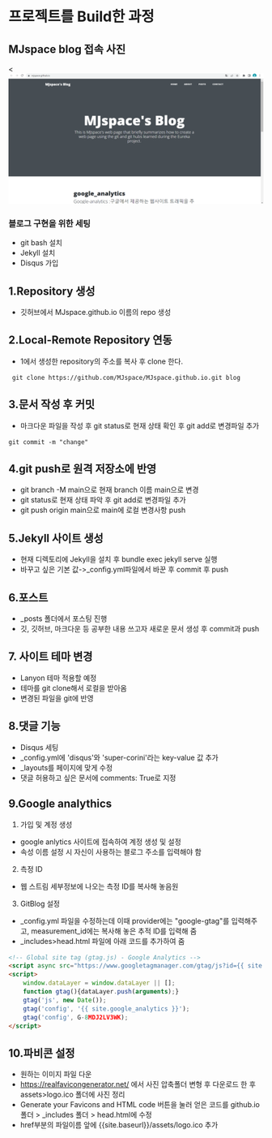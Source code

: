 # 프로젝트를 Build한 과정
## MJspace blog 접속 사진

<[![screenshot](/img/screenshot.png)](https://MJspace.github.io/)


### 블로그 구현을 위한 세팅
- git bash 설치
- Jekyll 설치
- Disqus 가입

## 1.Repository 생성
- 깃허브에서 MJspace.github.io 이름의 repo 생성

## 2.Local-Remote Repository 연동
- 1에서 생성한 repository의 주소를 복사 후 clone 한다.
```
 git clone https://github.com/MJspace/MJspace.github.io.git blog
```
## 3.문서 작성 후 커밋
- 마크다운 파일을 작성 후 git status로 현재 상태 확인 후 git add로 변경파일 추가
```
git commit -m "change"
```
## 4.git push로 원격 저장소에 반영
- git branch -M main으로 현재 branch 이름 main으로 변경
- git status로 현재 상태 파악 후 git add로 변경파일 추가
- git push origin main으로 main에 로컬 변경사항 push

## 5.Jekyll 사이트 생성
- 현재 디렉토리에 Jekyll을 설치 후 bundle exec jekyll serve 실행 
- 바꾸고 싶은 기본 값->_config.yml파일에서 바꾼 후 commit 후 push

## 6.포스트
- _posts 폴더에서 포스팅 진행
- 깃, 깃허브, 마크다운 등 공부한 내용 쓰고자 새로운 문서 생성 후 commit과 push

## 7. 사이트 테마 변경
- Lanyon 테마 적용할 예정
- 테마를 git clone해서 로컬을 받아옴
- 변경된 파일을 git에 반영

## 8.댓글 기능
- Disqus 세팅
- _config.yml에 'disqus'와 'super-corini'라는 key-value 값 추가
- _layouts를 페이지에 맞게 수정
- 댓글 허용하고 싶은 문서에 comments: True로 지정

## 9.Google analythics
1. 가입 및 계정 생성
 - google anlytics 사이트에 접속하여 계정 생성 및 설정
 - 속성 이름 설정 시 자신이 사용하는 블로그 주소를 입력해야 함

2. 측정 ID
- 웹 스트림 세부정보에 나오는 측정 ID를 복사해 놓음원

3. GitBlog 설정
- _config.yml 파일을 수정하는데 이때 provider에는 "google-gtag"를 입력해주고, measurement_id에는 복사해 놓은 추적 ID를 입력해 줌
- _includes>head.html 파일에 아래 코드를 추가하여 줌

```html
<!-- Global site tag (gtag.js) - Google Analytics -->
<script async src="https://www.googletagmanager.com/gtag/js?id={{ site.google_analytics }}"></script>
<script>
    window.dataLayer = window.dataLayer || [];
    function gtag(){dataLayer.push(arguments);}
    gtag('js', new Date());
    gtag('config', '{{ site.google_analytics }}');
    gtag('config', G-8MDJ2LV3WK);
</script>
```

## 10.파비콘 설정
- 원하는 이미지 파일 다운
- https://realfavicongenerator.net/ 에서 사진 압축폴더 변형 후 다운로드 한 후 assets>logo.ico 폴더에 사진 정리
- Generate your Favicons and HTML code 버튼을 눌러 얻은 코드를  github.io 폴더 > _includes 폴더 > head.html에 수정
- href부분의 파일이름 앞에 {{site.baseurl}}/assets/logo.ico 추가
